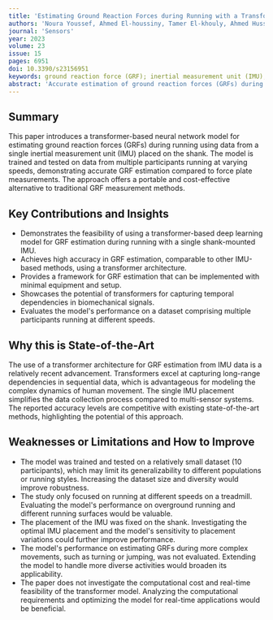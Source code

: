 ```yaml
---
title: 'Estimating Ground Reaction Forces during Running with a Transformer-Based Neural Network Using a Shank-Mounted IMU'
authors: 'Noura Youssef, Ahmed El-houssiny, Tamer El-khouly, Ahmed Hussein'
journal: 'Sensors'
year: 2023
volume: 23
issue: 15
pages: 6951
doi: 10.3390/s23156951
keywords: ground reaction force (GRF); inertial measurement unit (IMU); deep learning; transformer; running
abstract: 'Accurate estimation of ground reaction forces (GRFs) during running is important for several applications, including biomechanical analysis and sports performance assessment. Inertial measurement units (IMUs) have emerged as a practical tool for GRF estimation due to their low cost and portability. In this study, we propose a transformer-based neural network model for estimating GRFs during running using data from a single IMU placed on the shank. The model was trained and tested on a dataset collected from 10 participants running at different speeds. The results demonstrate that the proposed model can accurately estimate GRFs, with a root mean squared error (RMSE) of 0.19 BW and a correlation coefficient (R) of 0.95 for the vertical GRF component. These findings suggest that the transformer-based approach is a promising technique for GRF estimation using IMUs, offering a potential alternative to traditional force plate measurements.'
---
```

## Summary
This paper introduces a transformer-based neural network model for estimating ground reaction forces (GRFs) during running using data from a single inertial measurement unit (IMU) placed on the shank. The model is trained and tested on data from multiple participants running at varying speeds, demonstrating accurate GRF estimation compared to force plate measurements. The approach offers a portable and cost-effective alternative to traditional GRF measurement methods.

## Key Contributions and Insights
*   Demonstrates the feasibility of using a transformer-based deep learning model for GRF estimation during running with a single shank-mounted IMU.
*   Achieves high accuracy in GRF estimation, comparable to other IMU-based methods, using a transformer architecture.
*   Provides a framework for GRF estimation that can be implemented with minimal equipment and setup.
*   Showcases the potential of transformers for capturing temporal dependencies in biomechanical signals.
*   Evaluates the model's performance on a dataset comprising multiple participants running at different speeds.

## Why this is State-of-the-Art
The use of a transformer architecture for GRF estimation from IMU data is a relatively recent advancement. Transformers excel at capturing long-range dependencies in sequential data, which is advantageous for modeling the complex dynamics of human movement. The single IMU placement simplifies the data collection process compared to multi-sensor systems. The reported accuracy levels are competitive with existing state-of-the-art methods, highlighting the potential of this approach.

## Weaknesses or Limitations and How to Improve
*   The model was trained and tested on a relatively small dataset (10 participants), which may limit its generalizability to different populations or running styles. Increasing the dataset size and diversity would improve robustness.
*   The study only focused on running at different speeds on a treadmill. Evaluating the model's performance on overground running and different running surfaces would be valuable.
*   The placement of the IMU was fixed on the shank. Investigating the optimal IMU placement and the model's sensitivity to placement variations could further improve performance.
*   The model's performance on estimating GRFs during more complex movements, such as turning or jumping, was not evaluated. Extending the model to handle more diverse activities would broaden its applicability.
*   The paper does not investigate the computational cost and real-time feasibility of the transformer model. Analyzing the computational requirements and optimizing the model for real-time applications would be beneficial.

